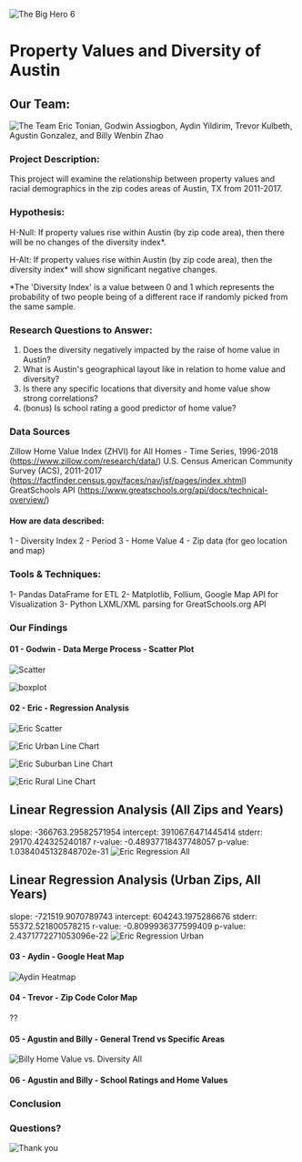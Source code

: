 ![The Big Hero 6](images/bighero6_smallbanner-mod.jpg)
# Property Values and Diversity of Austin

## Our Team:
![The Team](images/the-team.gif)
Eric Tonian, Godwin Assiogbon, Aydin Yildirim, Trevor Kulbeth, Agustin Gonzalez, and Billy Wenbin Zhao

### Project Description:
This project will examine the relationship between property values and racial demographics in the zip codes areas of Austin, TX from 2011-2017.

### Hypothesis:
H-Null: If property values rise within Austin (by zip code area), then there will be no changes of the diversity index*.

H-Alt: If property values rise within Austin (by zip code area), then the diversity index* will show significant negative changes.

*The 'Diversity Index' is a value between 0 and 1 which represents the probability of two people being of a different race if randomly picked from the same sample.

### Research Questions to Answer:
1. Does the diversity negatively impacted by the raise of home value in Austin?
2. What is Austin's geographical layout like in relation to home value and diversity?
3. Is there any specific locations that diversity and home value show strong correlations?
4. (bonus) Is school rating a good predictor of home value?

### Data Sources
Zillow Home Value Index (ZHVI) for All Homes - Time Series, 1996-2018 (https://www.zillow.com/research/data/)
U.S. Census American Community Survey (ACS), 2011-2017 (https://factfinder.census.gov/faces/nav/jsf/pages/index.xhtml)
GreatSchools API (https://www.greatschools.org/api/docs/technical-overview/)

#### How are data described:
1 - Diversity Index
2 - Period
3 - Home Value
4 - Zip data (for geo location and map)

### Tools & Techniques:
1- Pandas DataFrame for ETL
2- Matplotlib, Follium, Google Map API for Visualization
3- Python LXML/XML parsing for GreatSchools.org API

### Our Findings
#### 01 - Godwin - Data Merge Process - Scatter Plot
![Scatter](images/01-01-godwin-scatter.png)

![boxplot](images/01-02-godwin-boxplot.png)

#### 02 - Eric - Regression Analysis
![Eric Scatter](images/02-01-eric-value-diversity-scatter.png)

![Eric Urban Line Chart](images/02-02-eric-urban-line.png)

![Eric Suburban Line Chart](images/02-03-eric-suburban-line.png)

![Eric Rural Line Chart](images/02-04-eric-rural-line.png)

Linear Regression Analysis (All Zips and Years)
--------------------------
slope: -366763.29582571954    intercept: 391067.6471445414    stderr: 29170.424325240187
r-value: -0.48937718437748057    p-value: 1.0384045132848702e-31
![Eric Regression All](images/02-07-eric-regression-all.png)


Linear Regression Analysis (Urban Zips, All Years)
--------------------------
slope: -721519.9070789743    intercept: 604243.1975286676    stderr: 55372.521800578215
r-value: -0.8099936377599409    p-value: 2.4371772271053096e-22
![Eric Regression Urban](images/02-08-eric-regression-urban.png)


#### 03 - Aydin - Google Heat Map
![Aydin Heatmap](images/03-01-aydin-heatmap.png)

#### 04 - Trevor - Zip Code Color Map
??

#### 05 - Agustin and Billy - General Trend vs Specific Areas
![Billy Home Value vs. Diversity All](images/05-Billy-Value-Diversity-All.png)


#### 06 - Agustin and Billy - School Ratings and Home Values


### Conclusion


### Questions?
![Thank you](images/bmax-bye.gif)